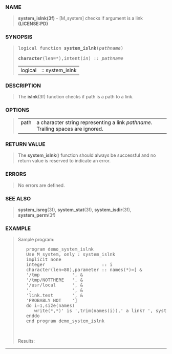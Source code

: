 <?
<body>
  <div id="Container">
    <div id="Content">
      <div class="c101"></div><a name="0"></a>

      <h3><a name="0">NAME</a></h3>

      <blockquote>
        <b>system_islnk(3f)</b> - [M_system] checks if argument is a link <b>(LICENSE:PD)</b>
      </blockquote><a name="contents" id="contents"></a>

      <h3><a name="8">SYNOPSIS</a></h3>

      <blockquote>
        <pre>
logical function <b>system_islnk</b>(<i>pathname</i>)
<br /><b>character</b>(len=*),intent(<i>in</i>) :: <i>pathname</i>
</pre>

        <table cellpadding="3">
          <tr valign="top">
            <td class="c102" colspan="1">logical</td>
            <td>:: system_islnk</td>
          </tr>
        </table>
      </blockquote><a name="2"></a>

      <h3><a name="2">DESCRIPTION</a></h3>

      <blockquote>
        The <b>islnk</b>(3f) function checks if path is a path to a link.
      </blockquote><a name="3"></a>

      <h3><a name="3">OPTIONS</a></h3>

      <blockquote>
        <table cellpadding="3">
          <tr valign="top">
            <td class="c102" width="6%" nowrap="nowrap">path</td>

            <td valign="bottom">a character string representing a link <i>pathname</i>. Trailing spaces are ignored.</td>
          </tr>
        </table>
      </blockquote><a name="4"></a>

      <h3><a name="4">RETURN VALUE</a></h3>

      <blockquote>
        The <b>system_islnk</b>() function should always be successful and no return value is reserved to indicate an error.
      </blockquote><a name="5"></a>

      <h3><a name="5">ERRORS</a></h3>

      <blockquote>
        No errors are defined.
      </blockquote><a name="6"></a>

      <h3><a name="6">SEE ALSO</a></h3>

      <blockquote>
        <b>system_isreg</b>(3f), <b>system_stat</b>(3f), <b>system_isdir</b>(3f), <b>system_perm</b>(3f)
      </blockquote><a name="7"></a>

      <h3><a name="7">EXAMPLE</a></h3>

      <blockquote>
        <p>Sample program:</p>
        <pre>
   program demo_system_islnk
   Use M_system, only : system_islnk
   implicit none
   integer                     :: i
   character(len=80),parameter :: names(*)=[ &amp;
   '/tmp            ', &amp;
   '/tmp/NOTTHERE   ', &amp;
   '/usr/local      ', &amp;
   '.               ', &amp;
   'link.test       ', &amp;
   'PROBABLY_NOT    ']
   do i=1,size(names)
      write(*,*)' is ',trim(names(i)),' a link? ', system_islnk(names(i))
   enddo
   end program demo_system_islnk
<br />
</pre>Results:
      </blockquote>
      <hr />
    </div>
  </div>
</body>
